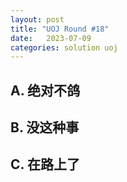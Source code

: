 ```yaml
---
layout: post
title: "UOJ Round #18"
date:   2023-07-09
categories: solution uoj
---
```


## A. 绝对不鸽

## B. 没这种事

## C. 在路上了